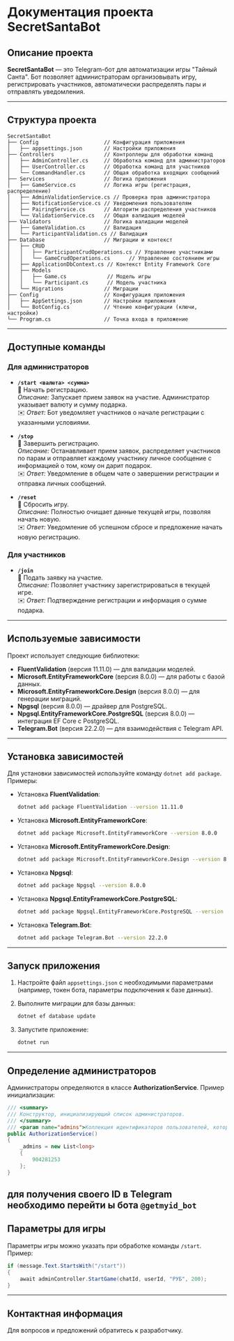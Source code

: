 # Документация проекта SecretSantaBot

## Описание проекта
**SecretSantaBot** — это Telegram-бот для автоматизации игры "Тайный Санта". Бот позволяет администраторам организовывать игру, регистрировать участников, автоматически распределять пары и отправлять уведомления.

---

## Структура проекта
```plaintext
SecretSantaBot
├── Config                     // Конфигурация приложения
│   ├── appsettings.json       // Настройки приложения
├── Controllers                // Контроллеры для обработки команд
│   ├── AdminController.cs     // Обработка команд для администраторов
│   ├── UserController.cs      // Обработка команд для участников
│   └── CommandHandler.cs      // Общая обработка входящих сообщений
├── Services                   // Логика приложения
│   ├── GameService.cs         // Логика игры (регистрация, распределение)
│   ├── AdminValidationService.cs // Проверка прав администратора
│   ├── NotificationService.cs // Уведомления пользователям
│   ├── PairingService.cs      // Алгоритм распределения участников
│   └── ValidationService.cs   // Общая валидация моделей
├── Validators                 // Логика валидации моделей
│   ├── GameValidation.cs      // Валидация
│   └── ParticipantValidation.cs // Валидация
├── Database                   // Миграции и контекст
│   ├── CRUD
│   │   ├── ParticipantCrudOperations.cs // Управление участниками
│   │   └── GameCrudOperations.cs      // Управление состоянием игры
│   ├── ApplicationDbContext.cs // Контекст Entity Framework Core
│   ├── Models
│   │   ├── Game.cs             // Модель игры
│   │   └── Participant.cs      // Модель участника
│   └── Migrations             // Миграции
├── Config                     // Конфигурация приложения
│   ├── AppSettings.json       // Настройки приложения
│   └── BotConfig.cs           // Чтение конфигурации (ключи, настройки)
└── Program.cs                 // Точка входа в приложение
```

---

## Доступные команды

### Для администраторов
- **`/start <валюта> <сумма>`**  
  🔹 Начать регистрацию.  
  _Описание:_ Запускает прием заявок на участие. Администратор указывает валюту и сумму подарка.  
  ✉️ _Ответ:_ Бот уведомляет участников о начале регистрации с указанными условиями.

- **`/stop`**  
  🔹 Завершить регистрацию.  
  _Описание:_ Останавливает прием заявок, распределяет участников по парам и отправляет каждому участнику личное сообщение с информацией о том, кому он дарит подарок.  
  ✉️ _Ответ:_ Уведомление в общем чате о завершении регистрации и отправка личных сообщений.

- **`/reset`**  
  🔹 Сбросить игру.  
  _Описание:_ Полностью очищает данные текущей игры, позволяя начать новую.  
  ✉️ _Ответ:_ Уведомление об успешном сбросе и предложение начать новую регистрацию.

### Для участников
- **`/join`**  
  🔹 Подать заявку на участие.  
  _Описание:_ Позволяет участнику зарегистрироваться в текущей игре.  
  ✉️ _Ответ:_ Подтверждение регистрации и информация о сумме подарка.
---

## Используемые зависимости
Проект использует следующие библиотеки:  
- **FluentValidation** (версия 11.11.0) — для валидации моделей.  
- **Microsoft.EntityFrameworkCore** (версия 8.0.0) — для работы с базой данных.  
- **Microsoft.EntityFrameworkCore.Design** (версия 8.0.0) — для генерации миграций.  
- **Npgsql** (версия 8.0.0) — драйвер для PostgreSQL.  
- **Npgsql.EntityFrameworkCore.PostgreSQL** (версия 8.0.0) — интеграция EF Core с PostgreSQL.  
- **Telegram.Bot** (версия 22.2.0) — для взаимодействия с Telegram API.  

---

## Установка зависимостей
Для установки зависимостей используйте команду `dotnet add package`. Примеры:  

- Установка **FluentValidation**:  
   ```bash
   dotnet add package FluentValidation --version 11.11.0
   ```  

- Установка **Microsoft.EntityFrameworkCore**:  
   ```bash
   dotnet add package Microsoft.EntityFrameworkCore --version 8.0.0
   ```  

- Установка **Microsoft.EntityFrameworkCore.Design**:  
   ```bash
   dotnet add package Microsoft.EntityFrameworkCore.Design --version 8.0.0
   ```  

- Установка **Npgsql**:  
   ```bash
   dotnet add package Npgsql --version 8.0.0
   ```  

- Установка **Npgsql.EntityFrameworkCore.PostgreSQL**:  
   ```bash
   dotnet add package Npgsql.EntityFrameworkCore.PostgreSQL --version 8.0.0
   ```  

- Установка **Telegram.Bot**:  
   ```bash
   dotnet add package Telegram.Bot --version 22.2.0
   ```  

---

## Запуск приложения
1. Настройте файл `appsettings.json` с необходимыми параметрами (например, токен бота, параметры подключения к базе данных).  

2. Выполните миграции для базы данных:  
   ```bash
   dotnet ef database update
   ```  

3. Запустите приложение:  
   ```bash
   dotnet run
   ```  

---

## Определение администраторов
Администраторы определяются в классе **AuthorizationService**. Пример инициализации:

```csharp
/// <summary>
/// Конструктор, инициализирующий список администраторов.
/// </summary>
/// <param name="admins">Коллекция идентификаторов пользователей, которые являются администраторами.</param>
public AuthorizationService()
{
    _admins = new List<long>
    {
        904281253
    };
}
```
для получения своего ID в Telegram необходимо перейти ы бота ``` @getmyid_bot ```
---

## Параметры для игры
Параметры игры можно указать при обработке команды `/start`. Пример:

```csharp
if (message.Text.StartsWith("/start"))
{
    await adminController.StartGame(chatId, userId, "РУБ", 200);
}
```

---

## Контактная информация
Для вопросов и предложений обратитесь к разработчику.

